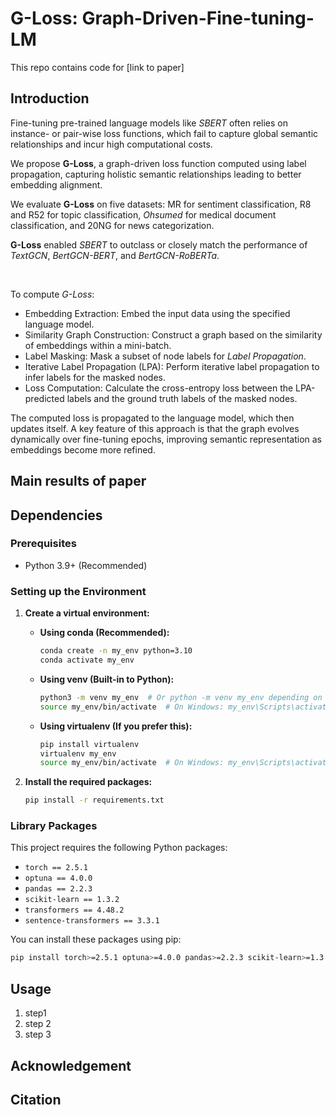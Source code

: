 # G-Loss: Graph-Driven-Fine-tuning-LM
This repo contains code for [link to paper]

## Introduction

Fine-tuning pre-trained language models like *SBERT* often relies on instance- or pair-wise loss functions, which fail to capture global semantic relationships and incur high computational costs.

We propose **G-Loss**, a graph-driven loss function computed using label propagation, capturing holistic semantic relationships leading to better embedding alignment. 

We evaluate **G-Loss** on five datasets: MR for sentiment classification, R8 and R52 for topic classification, *Ohsumed* for medical document classification, and 20NG for news categorization.

**G-Loss** enabled *SBERT* to outclass or closely match the performance of *TextGCN*, *BertGCN-BERT*, and *BertGCN-RoBERTa*.

<br>

To compute *G-Loss*:
* Embedding Extraction: Embed the input data using the specified language model.
* Similarity Graph Construction: Construct a graph based on the similarity of embeddings within a mini-batch.
* Label Masking: Mask a subset of node labels for _Label Propagation_.
* Iterative Label Propagation (LPA): Perform iterative label propagation to infer labels for the masked nodes.
* Loss Computation: Calculate the cross-entropy loss between the LPA-predicted labels and the ground truth labels of the masked nodes.

The computed loss is propagated to the language model, which then updates itself.
A key feature of this approach is that the graph evolves dynamically over fine-tuning epochs, improving semantic representation as embeddings become more refined.

## Main results of paper

## Dependencies

### Prerequisites

*   Python 3.9+ (Recommended)

### Setting up the Environment

1.  **Create a virtual environment:**

    *   **Using conda (Recommended):**

        ```bash
        conda create -n my_env python=3.10
        conda activate my_env
        ```

    *   **Using venv (Built-in to Python):**

        ```bash
        python3 -m venv my_env  # Or python -m venv my_env depending on your setup
        source my_env/bin/activate  # On Windows: my_env\Scripts\activate
        ```

    *   **Using virtualenv (If you prefer this):**

        ```bash
        pip install virtualenv
        virtualenv my_env
        source my_env/bin/activate  # On Windows: my_env\Scripts\activate
        ```

2.  **Install the required packages:**

    ```bash
    pip install -r requirements.txt
    ```


### Library Packages

This project requires the following Python packages:

*   `torch == 2.5.1`
*   `optuna == 4.0.0`
*   `pandas == 2.2.3`
*   `scikit-learn == 1.3.2`
*   `transformers == 4.48.2`
*   `sentence-transformers == 3.3.1`

You can install these packages using pip:

```bash
pip install torch>=2.5.1 optuna>=4.0.0 pandas>=2.2.3 scikit-learn>=1.3.2 matplotlib>=3.10.0 transformers>=4.48.2 sentence-transformers>=3.3.1

```

## Usage
1. step1
2. step 2
3. step 3

## Acknowledgement

## Citation

